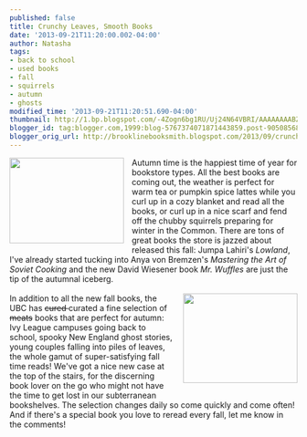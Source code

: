 ```yaml
---
published: false
title: Crunchy Leaves, Smooth Books
date: '2013-09-21T11:20:00.002-04:00'
author: Natasha
tags:
- back to school
- used books
- fall
- squirrels
- autumn
- ghosts
modified_time: '2013-09-21T11:20:51.690-04:00'
thumbnail: http://1.bp.blogspot.com/-4Zogn6bg1RU/Uj24N64VBRI/AAAAAAAABZM/2e44UbbXwGo/s72-c/Eastern_Grey_Squirrel-black.jpg
blogger_id: tag:blogger.com,1999:blog-5767374071871443859.post-9050856880301809889
blogger_orig_url: http://brooklinebooksmith.blogspot.com/2013/09/crunchy-leaves-smooth-books.html
---
```


<div class="separator" style="clear: both; text-align: center;"><a href="http://1.bp.blogspot.com/-4Zogn6bg1RU/Uj24N64VBRI/AAAAAAAABZM/2e44UbbXwGo/s1600/Eastern_Grey_Squirrel-black.jpg" imageanchor="1" style="clear: left; float: left; margin-bottom: 1em; margin-right: 1em;"><img border="0" height="150" src="http://1.bp.blogspot.com/-4Zogn6bg1RU/Uj24N64VBRI/AAAAAAAABZM/2e44UbbXwGo/s200/Eastern_Grey_Squirrel-black.jpg" width="200" /></a></div>Autumn time is the happiest time of year for bookstore types. All the best books are coming out, the weather is perfect for warm tea or pumpkin spice lattes while you curl up in a cozy blanket and read all the books, or curl up in a nice scarf and fend off the chubby squirrels preparing for winter in the Common. There are tons of great books the store is jazzed about released this fall: Jumpa Lahiri's <i>Lowland</i>, I've already started tucking into Anya von Bremzen's <i>Mastering the Art of Soviet Cooking</i>&nbsp;and the new David Wiesener book <i>Mr. Wuffles</i> are just the tip of the autumnal iceberg.<br /><br /><div class="separator" style="clear: both; text-align: center;"><a href="http://4.bp.blogspot.com/-PEZOBsPo3VA/Uj24qg39ZCI/AAAAAAAABZU/6yYbx9KEnNU/s1600/John_Quidor_-_Headless_Horseman_Pursuing_Ichabod_Crane_-_Smithsonian.jpg" imageanchor="1" style="clear: right; float: right; margin-bottom: 1em; margin-left: 1em;"><img border="0" height="157" src="http://4.bp.blogspot.com/-PEZOBsPo3VA/Uj24qg39ZCI/AAAAAAAABZU/6yYbx9KEnNU/s200/John_Quidor_-_Headless_Horseman_Pursuing_Ichabod_Crane_-_Smithsonian.jpg" width="200" /></a></div>In addition to all the new fall books, the UBC has <strike>cured </strike>curated a fine selection of <strike>meats</strike>&nbsp;books that are perfect for autumn: Ivy League campuses going back to school, spooky New England ghost stories, young couples falling into piles of leaves, the whole gamut of super-satisfying fall time reads! We've got a nice new case at the top of the stairs, for the discerning book lover on the go who might not have the time to get lost in our subterranean bookshelves. The selection changes daily so come quickly and come often! And if there's a special book you love to reread every fall, let me know in the comments!<br /><br /><br />
